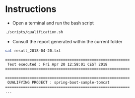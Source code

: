 # Instructions

- Open a terminal and run the bash script

```bash
./scripts/qualification.sh
```

- Consult the report generated within the current folder

```bash
cat result_2018-04-20.txt

========================================================
 Test executed : Fri Apr 20 12:58:01 CEST 2018 
========================================================

========================================================
 QUALIFYING PROJECT : spring-boot-sample-tomcat
========================================================
...
```